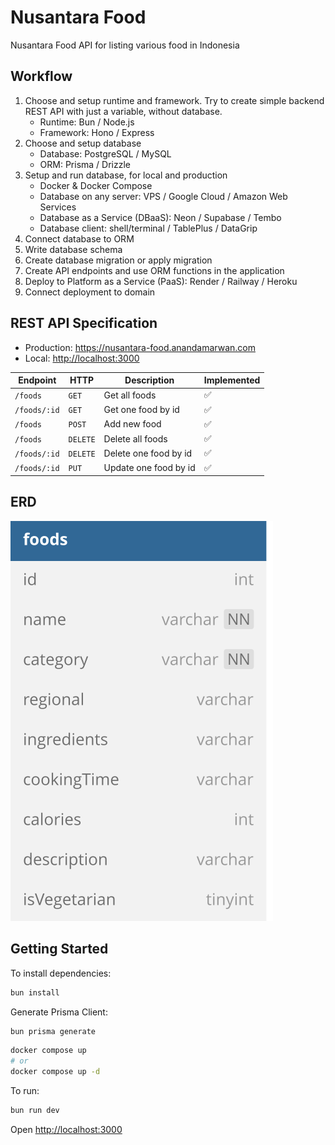 # Nusantara Food

Nusantara Food API for listing various food in Indonesia

## Workflow

1. Choose and setup runtime and framework. Try to create simple backend REST API with just a variable, without database.
   - Runtime: Bun / Node.js
   - Framework: Hono / Express
2. Choose and setup database
   - Database: PostgreSQL / MySQL
   - ORM: Prisma / Drizzle
3. Setup and run database, for local and production
   - Docker & Docker Compose
   - Database on any server: VPS / Google Cloud / Amazon Web Services
   - Database as a Service (DBaaS): Neon / Supabase / Tembo
   - Database client: shell/terminal / TablePlus / DataGrip
4. Connect database to ORM
5. Write database schema
6. Create database migration or apply migration
7. Create API endpoints and use ORM functions in the application
8. Deploy to Platform as a Service (PaaS): Render / Railway / Heroku
9. Connect deployment to domain

## REST API Specification

- Production: <https://nusantara-food.anandamarwan.com>
- Local: <http://localhost:3000>

| Endpoint     | HTTP     | Description           | Implemented |
| ------------ | -------- | --------------------- | ----------- |
| `/foods`     | `GET`    | Get all foods         | ✅          |
| `/foods/:id` | `GET`    | Get one food by id    | ✅          |
| `/foods`     | `POST`   | Add new food          | ✅          |
| `/foods`     | `DELETE` | Delete all foods      | ✅          |
| `/foods/:id` | `DELETE` | Delete one food by id | ✅          |
| `/foods/:id` | `PUT`    | Update one food by id | ✅          |

## ERD

![ERD](./assets/erd.svg)

## Getting Started

To install dependencies:

```sh
bun install
```

Generate Prisma Client:

```sh
bun prisma generate
```

```sh
docker compose up
# or
docker compose up -d
```

To run:

```sh
bun run dev
```

Open <http://localhost:3000>
